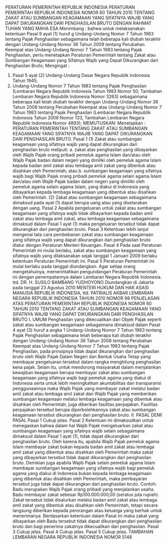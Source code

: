  PERATURAN PEMERINTAH REPUBLIK INDONESIA PERATURAN PEMERINTAH REPUBLIK INDONESIA NOMOR 60 TAHUN 2010 TENTANG ZAKAT ATAU SUMBANGAN KEAGAMAAN YANG SIFATNYA WAJIB YANG DAPAT DIKURANGKAN DARI PENGHASILAN BRUTO
DENGAN RAHMAT TUHAN YANG MAHA ESA
Menimbang :
 bahwa untuk melaksanakan ketentuan Pasal 9 ayat (1) huruf g Undang-Undang Nomor 7 Tahun 1983 tentang Pajak Penghasilan sebagaimana telah beberapa kali diubah terakhir dengan Undang-Undang Nomor 36 Tahun 2008 tentang Perubahan Keempat atas Undang-Undang Nomor 7 Tahun 1983 tentang Pajak Penghasilan, perlu menetapkan Peraturan Pemerintah tentang Zakat atau Sumbangan Keagamaan yang Sifatnya Wajib yang Dapat Dikurangkan dari Penghasilan Bruto;
Mengingat :

1. Pasal 5 ayat (2) Undang-Undang Dasar Negara Republik Indonesia Tahun 1945;
2. Undang-Undang Nomor 7 Tahun 1983 tentang Pajak Penghasilan (Lembaran Negara Republik Indonesia Tahun 1983 Nomor 50, Tambahan Lembaran Negara Republik Indonesia Nomor 3263) sebagaimana beberapa kali telah diubah terakhir dengan Undang-Undang Nomor 36 Tahun 2008 tentang Perubahan Keempat atas Undang-Undang Nomor 7 Tahun 1983 tentang Pajak Penghasilan (Lembaran Negara Republik Indonesia Tahun 2008 Nomor 133, Tambahan Lembaran Negara Republik Indonesia Nomor 4893);
MEMUTUSKAN:
 Menetapkan : PERATURAN PEMERINTAH TENTANG ZAKAT ATAU SUMBANGAN KEAGAMAAN YANG SIFATNYA WAJIB YANG DAPAT DIKURANGKAN DARI PENGHASILAN BRUTO.
Pasal 1
(1) Zakat atau sumbangan keagamaan yang sifatnya wajib yang dapat dikurangkan dari penghasilan bruto meliputi:
a. zakat atas penghasilan yang dibayarkan oleh Wajib Pajak orang pribadi pemeluk agama Islam dan/atau oleh Wajib Pajak badan dalam negeri yang dimiliki oleh pemeluk agama Islam kepada badan amil zakat atau lembaga amil zakat yang dibentuk atau disahkan oleh Pemerintah; atau
b. sumbangan keagamaan yang sifatnya wajib bagi Wajib Pajak orang pribadi pemeluk agama selain agama Islam dan/atau oleh Wajib Pajak badan dalam negeri yang dimiliki oleh pemeluk agama selain agama Islam, yang diakui di Indonesia yang dibayarkan kepada lembaga keagamaan yang dibentuk atau disahkan oleh Pemerintah.
(2) Zakat atau sumbangan keagamaan sebagaimana dimaksud pada ayat (1) dapat berupa uang atau yang disetarakan dengan uang.
Pasal 2
Apabila pengeluaran untuk zakat atau sumbangan keagamaan yang sifatnya wajib tidak dibayarkan kepada badan amil zakat atau lembaga amil zakat, atau lembaga keagamaan sebagaimana dimaksud dalam Pasal 1 ayat (1) maka pengeluaran tersebut tidak dapat dikurangkan dari penghasilan bruto.
Pasal 3
Ketentuan lebih lanjut mengenai tata cara pembebanan zakat atau sumbangan keagamaan yang sifatnya wajib yang dapat dikurangkan dari penghasilan bruto diatur dengan Peraturan Menteri Keuangan.
Pasal 4
Pada saat Peraturan Pemerintah ini mulai berlaku, zakat atau sumbangan keagamaan yang sifatnya wajib yang dilaksanakan sejak tanggal 1 Januari 2009 berlaku ketentuan Peraturan Pemerintah ini.
Pasal 5
Peraturan Pemerintah ini mulai berlaku pada tanggal diundangkan.
Agar setiap orang mengetahuinya, memerintahkan pengundangan Peraturan Pemerintah ini dengan penempatannya dalam Lembaran Negara Republik Indonesia. ttd. DR. H. SUSILO BAMBANG YUDHOYONO Diundangkan di Jakarta pada tanggal 23 Agustus 2010 MENTERI HUKUM DAN HAK ASASI MANUSIA REPUBLIK INDONESIA, ttd. PATRIALIS AKBAR LEMBARAN NEGARA REPUBLIK INDONESIA TAHUN 2010 NOMOR 98 PENJELASAN ATAS PERATURAN PEMERINTAH REPUBLIK INDONESIA NOMOR 60 TAHUN 2010 TENTANG ZAKAT ATAU SUMBANGAN KEAGAMAAN YANG SIFATNYA WAJIB YANG DAPAT DIKURANGKAN DARI PENGHASILAN BRUTO I. UMUM Penghasilan yang dikecualikan dari Objek Pajak seperti zakat atau sumbangan keagamaan sebagaimana dimaksud dalam Pasal 4 ayat (3) huruf a angka 1 Undang-Undang Nomor 7 Tahun 1983 tentang Pajak Penghasilan sebagaimana telah beberapa kali diubah terakhir dengan Undang-Undang Nomor 36 Tahun 2008 tentang Perubahan Keempat atas Undang-Undang Nomor 7 Tahun 1983 tentang Pajak Penghasilan, pada prinsipnya tidak dapat dikurangkan dari penghasilan bruto oleh Wajib Pajak Dalam Negeri dan Bentuk Usaha Tetap yang membayar pengeluaran tersebut dalam rangka menghitung penghasilan kena pajak. Selain itu, untuk mendorong masyarakat dalam menjalankan kewajiban keagamaan berupa membayar zakat atau sumbangan keagamaan yang sifatnya wajib bagi pemeluk agama yang diakui di Indonesia serta untuk lebih meningkatkan akuntabilitas dan transparansi penggunaannya maka Wajib Pajak yang membayar zakat melalui badan amil zakat atau lembaga amil zakat dan Wajib Pajak yang memberikan sumbangan keagamaan melalui lembaga keagamaan yang dibentuk atau disahkan oleh Pemerintah, juga diberikan fasilitas perpajakan. Fasilitas perpajakan tersebut berupa diperbolehkannya zakat atau sumbangan keagamaan tersebut dikurangkan dari penghasilan bruto. II. PASAL DEMI PASAL
Pasal 1
Cukup jelas.
Pasal 2
Ketentuan ini dimaksudkan untuk menegaskan bahwa dalam hal Wajib Pajak mengeluarkan zakat atau sumbangan keagamaan yang sifatnya wajib selain sebagaimana dimaksud dalam Pasal 1 ayat (1), tidak dapat dikurangkan dari penghasilan bruto. Oleh karena itu, apabila Wajib Pajak pemeluk agama Islam membayar zakat bukan kepada badan amil zakat atau lembaga amil zakat yang dibentuk atau disahkan oleh Pemerintah maka zakat yang dibayarkan tersebut tidak dapat dikurangkan dari penghasilan bruto. Demikian juga apabila Wajib Pajak selain pemeluk agama Islam membayar sumbangan keagamaan yang sifatnya wajib bagi pemeluk agama yang diakui di Indonesia bukan kepada lembaga keagamaan yang dibentuk atau disahkan oleh Pemerintah, maka pembayaran tersebut juga tidak dapat dikurangkan dari penghasilan bruto. Contoh: Badu merupakan Wajib Pajak orang pribadi yang menjalankan usaha. Badu membayar zakat sebesar Rp100.000.000,00 (seratus juta rupiah). Zakat tersebut tidak disalurkan melalui badan amil zakat atau lembaga amil zakat yang dibentuk atau disahkan oleh Pemerintah, tetapi secara langsung diberikan kepada perorangan atau keluarga yang berhak untuk menerimanya. Berdasarkan ketentuan dalam Pasal ini maka zakat yang dibayarkan oleh Badu tersebut tidak dapat dikurangkan dari penghasilan bruto dan bagi penerima zakatnya dikecualikan dari penghasilan.
Pasal 3
Cukup jelas.
Pasal 4
Cukup jelas.
Pasal 5
Cukup jelas. TAMBAHAN LEMBARAN NEGARA REPUBLIK INDONESIA NOMOR 5148